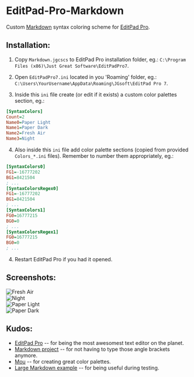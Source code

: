 EditPad-Pro-Markdown
====================

Custom [Markdown][md-homepage] syntax coloring scheme for [EditPad Pro][editpad-homepage].

Installation:
-------------

  1. Copy `Markdown.jgcscs` to EditPad Pro installation folder, eg.: `C:\Program Files (x86)\Just Great Software\EditPadPro7`.
  
  2. Open `EditPadPro7.ini` located in you 'Roaming' folder, eg.: `C:\Users\YourUsername\AppData\Roaming\JGsoft\EditPad Pro 7`.
  
  3. Inside this `ini` file create (or edit if it exists) a custom color palettes section, eg.:
```ini
[SyntaxColors]
Count=2
Name0=Paper Light
Name1=Paper Dark
Name2=Fresh Air
Name3=Night
```

  4. Also inside this `ini` file add color palette sections (copied from provided `Colors_*.ini` files). Remember to number them appropriately, eg.:
```ini
[SyntaxColors0]
FG1=-16777202
BG1=8421504
; ...
[SyntaxColorsRegex0]
FG1=-16777202
BG1=8421504
; ...
[SyntaxColors1]
FG0=16777215
BG0=0
; ...
[SyntaxColorsRegex1]
FG0=16777215
BG0=0
; ...
```
  4. Restart EditPad Pro if you had it opened.

Screenshots:
------------

![Fresh Air](https://lh3.googleusercontent.com/-DPNPuxj_E_k/UBlyPZ20HcI/AAAAAAAACDI/0nf9FfPf288/s288/ss-fresh-air.png)  
![Night](https://lh5.googleusercontent.com/-eZYMpLgpqFY/UBlyPd7emPI/AAAAAAAACDM/ECr6D3fbyoE/s288/ss-night.png)  
![Paper Light](https://lh5.googleusercontent.com/-8iay3b2c0mQ/UBlyP9akdhI/AAAAAAAACDU/bipUTcB4ouA/s288/ss-paper-light.png)  
![Paper Dark](https://lh4.googleusercontent.com/-HWklrPd4qfA/UBlyPQF9i6I/AAAAAAAACDQ/aGmw-xtvmVs/s288/ss-paper-dark.png)  


Kudos:
------

  - [EditPad Pro][editpad-homepage] -- for being the most awesomest text editor on the planet.
  - [Markdown project][md-homepage] -- for not having to type those angle brackets anymore.
  - [Mou][mou-homepage] -- for creating great color palettes.
  - [Large Markdown example][md-example] -- for being useful during testing.
  
  [editpad-homepage]: http://www.editpadpro.com/
  [md-homepage]: http://daringfireball.net/projects/markdown/
  [mou-homepage]: http://mouapp.com/
  [md-example]: http://www.unexpected-vortices.com/sw/gouda/quick-markdown-example.html
